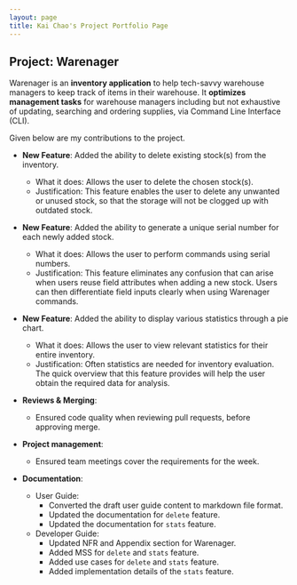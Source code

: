 ```yaml
---
layout: page
title: Kai Chao's Project Portfolio Page
---
```


## Project: Warenager

Warenager is an **inventory application** to help tech-savvy warehouse managers to keep track of items in their warehouse.
It **optimizes management tasks** for warehouse managers including but not exhaustive of updating,
searching and ordering supplies, via Command Line Interface (CLI).

Given below are my contributions to the project.

* **New Feature**: Added the ability to delete existing stock(s) from the inventory.
  * What it does: Allows the user to delete the chosen stock(s).
  * Justification: This feature enables the user to delete any unwanted or unused stock, so that
    the storage will not be clogged up with outdated stock.

* **New Feature**: Added the ability to generate a unique serial number for each newly added stock.
  * What it does: Allows the user to perform commands using serial numbers.
  * Justification: This feature eliminates any confusion that can arise when users reuse field attributes when
   adding a new stock. Users can then differentiate field inputs clearly when using Warenager commands.

* **New Feature**: Added the ability to display various statistics through a pie chart.
  * What it does: Allows the user to view relevant statistics for their entire inventory.
  * Justification: Often statistics are needed for inventory evaluation. The quick overview that this feature
    provides will help the user obtain the required data for analysis.

* **Reviews & Merging**:
  * Ensured code quality when reviewing pull requests, before approving merge.

* **Project management**:
  * Ensured team meetings cover the requirements for the week.

* **Documentation**:
  * User Guide:
    * Converted the draft user guide content to markdown file format.
    * Updated the documentation for `delete` feature.
    * Updated the documentation for `stats` feature.
  * Developer Guide:
    * Updated NFR and Appendix section for Warenager.
    * Added MSS for `delete` and `stats` feature.
    * Added use cases for `delete` and `stats` feature.
    * Added implementation details of the `stats` feature.
